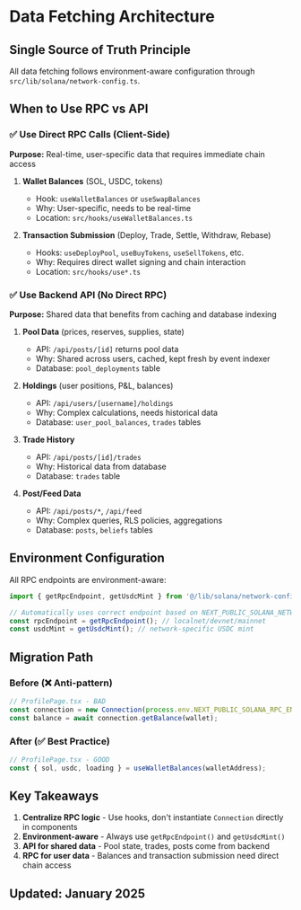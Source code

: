 # Data Fetching Architecture

## Single Source of Truth Principle

All data fetching follows environment-aware configuration through `src/lib/solana/network-config.ts`.

## When to Use RPC vs API

### ✅ Use Direct RPC Calls (Client-Side)
**Purpose:** Real-time, user-specific data that requires immediate chain access

1. **Wallet Balances** (SOL, USDC, tokens)
   - Hook: `useWalletBalances` or `useSwapBalances`
   - Why: User-specific, needs to be real-time
   - Location: `src/hooks/useWalletBalances.ts`

2. **Transaction Submission** (Deploy, Trade, Settle, Withdraw, Rebase)
   - Hooks: `useDeployPool`, `useBuyTokens`, `useSellTokens`, etc.
   - Why: Requires direct wallet signing and chain interaction
   - Location: `src/hooks/use*.ts`

### ✅ Use Backend API (No Direct RPC)
**Purpose:** Shared data that benefits from caching and database indexing

1. **Pool Data** (prices, reserves, supplies, state)
   - API: `/api/posts/[id]` returns pool data
   - Why: Shared across users, cached, kept fresh by event indexer
   - Database: `pool_deployments` table

2. **Holdings** (user positions, P&L, balances)
   - API: `/api/users/[username]/holdings`
   - Why: Complex calculations, needs historical data
   - Database: `user_pool_balances`, `trades` tables

3. **Trade History**
   - API: `/api/posts/[id]/trades`
   - Why: Historical data from database
   - Database: `trades` table

4. **Post/Feed Data**
   - API: `/api/posts/*`, `/api/feed`
   - Why: Complex queries, RLS policies, aggregations
   - Database: `posts`, `beliefs` tables

## Environment Configuration

All RPC endpoints are environment-aware:

```typescript
import { getRpcEndpoint, getUsdcMint } from '@/lib/solana/network-config';

// Automatically uses correct endpoint based on NEXT_PUBLIC_SOLANA_NETWORK
const rpcEndpoint = getRpcEndpoint(); // localnet/devnet/mainnet
const usdcMint = getUsdcMint(); // network-specific USDC mint
```

## Migration Path

### Before (❌ Anti-pattern)
```typescript
// ProfilePage.tsx - BAD
const connection = new Connection(process.env.NEXT_PUBLIC_SOLANA_RPC_ENDPOINT, 'confirmed');
const balance = await connection.getBalance(wallet);
```

### After (✅ Best Practice)
```typescript
// ProfilePage.tsx - GOOD
const { sol, usdc, loading } = useWalletBalances(walletAddress);
```

## Key Takeaways

1. **Centralize RPC logic** - Use hooks, don't instantiate `Connection` directly in components
2. **Environment-aware** - Always use `getRpcEndpoint()` and `getUsdcMint()`
3. **API for shared data** - Pool state, trades, posts come from backend
4. **RPC for user data** - Balances and transaction submission need direct chain access

## Updated: January 2025

